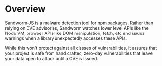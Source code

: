 # Overview

Sandworm-JS is a malware detection tool for npm packages. Rather than relying on CVE advisories, 
Sandworm watches lower level APIs like the Node VM, browser APIs like DOM manipulation, fetch, etc and issues
warnings when a library unexpectedly accesses these APIs.

While this won't protect against all classes of vulnerabilities, it assures that your project is safe from hand crafted,
zero-day vulnerabilities that leave your data open to attack until a CVE is issued.
